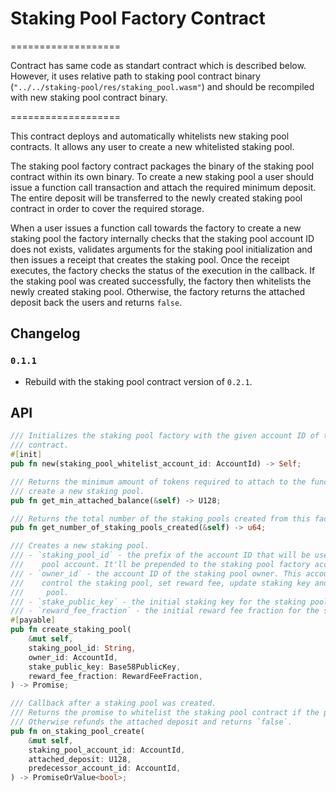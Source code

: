 # Staking Pool Factory Contract
===================

Contract has same code as standart contract which is described below. However, it uses relative path to staking pool contract binary (`"../../staking-pool/res/staking_pool.wasm"`) and should be recompiled with new staking pool contract binary.

===================

This contract deploys and automatically whitelists new staking pool contracts.
It allows any user to create a new whitelisted staking pool.

The staking pool factory contract packages the binary of the staking pool contract within its own binary.
To create a new staking pool a user should issue a function call transaction and attach the required minimum deposit.
The entire deposit will be transferred to the newly created staking pool contract in order to cover the required storage.

When a user issues a function call towards the factory to create a new staking pool the factory internally checks that
the staking pool account ID does not exists, validates arguments for the staking pool initialization and then issues a
receipt that creates the staking pool. Once the receipt executes, the factory checks the status of the execution in the
callback. If the staking pool was created successfully, the factory then whitelists the newly created staking pool.
Otherwise, the factory returns the attached deposit back the users and returns `false`.

## Changelog

### `0.1.1`

- Rebuild with the staking pool contract version of `0.2.1`.

## API

```rust
/// Initializes the staking pool factory with the given account ID of the staking pool whitelist
/// contract.
#[init]
pub fn new(staking_pool_whitelist_account_id: AccountId) -> Self;

/// Returns the minimum amount of tokens required to attach to the function call to
/// create a new staking pool.
pub fn get_min_attached_balance(&self) -> U128;

/// Returns the total number of the staking pools created from this factory.
pub fn get_number_of_staking_pools_created(&self) -> u64;

/// Creates a new staking pool.
/// - `staking_pool_id` - the prefix of the account ID that will be used to create a new staking
///    pool account. It'll be prepended to the staking pool factory account ID separated by dot.
/// - `owner_id` - the account ID of the staking pool owner. This account will be able to
///    control the staking pool, set reward fee, update staking key and vote on behalf of the
///     pool.
/// - `stake_public_key` - the initial staking key for the staking pool.
/// - `reward_fee_fraction` - the initial reward fee fraction for the staking pool.
#[payable]
pub fn create_staking_pool(
    &mut self,
    staking_pool_id: String,
    owner_id: AccountId,
    stake_public_key: Base58PublicKey,
    reward_fee_fraction: RewardFeeFraction,
) -> Promise;

/// Callback after a staking pool was created.
/// Returns the promise to whitelist the staking pool contract if the pool creation succeeded.
/// Otherwise refunds the attached deposit and returns `false`.
pub fn on_staking_pool_create(
    &mut self,
    staking_pool_account_id: AccountId,
    attached_deposit: U128,
    predecessor_account_id: AccountId,
) -> PromiseOrValue<bool>;
```
